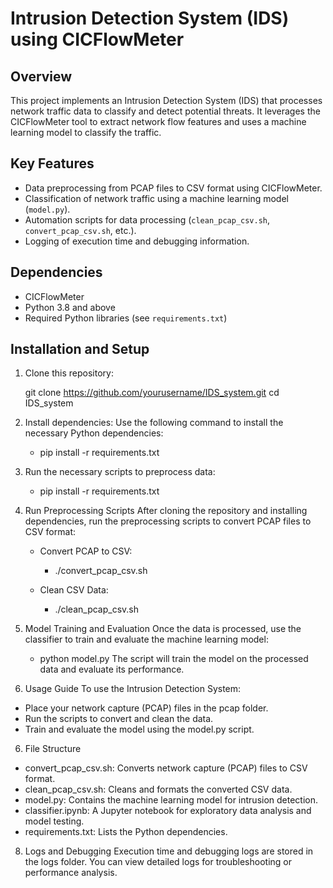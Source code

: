 # Intrusion Detection System (IDS) using CICFlowMeter

## Overview
This project implements an Intrusion Detection System (IDS) that processes network traffic data to classify and detect potential threats. It leverages the CICFlowMeter tool to extract network flow features and uses a machine learning model to classify the traffic.

## Key Features
- Data preprocessing from PCAP files to CSV format using CICFlowMeter.
- Classification of network traffic using a machine learning model (`model.py`).
- Automation scripts for data processing (`clean_pcap_csv.sh`, `convert_pcap_csv.sh`, etc.).
- Logging of execution time and debugging information.

## Dependencies
- CICFlowMeter
- Python 3.8 and above
- Required Python libraries (see `requirements.txt`)

## Installation and Setup
1. Clone this repository:

   git clone https://github.com/yourusername/IDS_system.git
   cd IDS_system   

2. Install dependencies:
   Use the following command to install the necessary Python dependencies:
     - pip install -r requirements.txt
   
3. Run the necessary scripts to preprocess data:
     - pip install -r requirements.txt

3. Run Preprocessing Scripts
After cloning the repository and installing dependencies, run the preprocessing scripts to convert PCAP files to CSV format:

    * Convert PCAP to CSV:
         - ./convert_pcap_csv.sh

    * Clean CSV Data:
         - ./clean_pcap_csv.sh

4. Model Training and Evaluation
  Once the data is processed, use the classifier to train and evaluate the machine learning model:

     - python model.py
  The script will train the model on the processed data and evaluate its performance.


6. Usage Guide
To use the Intrusion Detection System:
- Place your network capture (PCAP) files in the pcap folder.
- Run the scripts to convert and clean the data.
- Train and evaluate the model using the model.py script.

6. File Structure
* convert_pcap_csv.sh: Converts network capture (PCAP) files to CSV format.
* clean_pcap_csv.sh: Cleans and formats the converted CSV data.
* model.py: Contains the machine learning model for intrusion detection.
* classifier.ipynb: A Jupyter notebook for exploratory data analysis and model testing.
* requirements.txt: Lists the Python dependencies.

8. Logs and Debugging
Execution time and debugging logs are stored in the logs folder. You can view detailed logs for troubleshooting or performance analysis.

